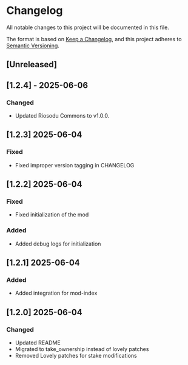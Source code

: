 # Changelog
All notable changes to this project will be documented in this file.

The format is based on [Keep a Changelog](https://keepachangelog.com/en/1.0.0/),
and this project adheres to [Semantic Versioning](https://semver.org/spec/v2.0.0.html).

## [Unreleased]

## [1.2.4] - 2025-06-06

### Changed
- Updated Riosodu Commons to v1.0.0.

## [1.2.3] 2025-06-04
### Fixed
- Fixed improper version tagging in CHANGELOG

## [1.2.2] 2025-06-04
### Fixed
- Fixed initialization of the mod

### Added
- Added debug logs for initialization

## [1.2.1] 2025-06-04
### Added
- Added integration for mod-index

## [1.2.0] 2025-06-04
### Changed
- Updated README
- Migrated to take_ownership instead of lovely patches
- Removed Lovely patches for stake modifications
